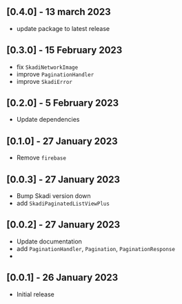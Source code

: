 ## [0.4.0] - 13 march 2023
- update package to latest release

## [0.3.0] - 15 February 2023
- fix `SkadiNetworkImage`
- improve `PaginationHandler`
- improve `SkadiError`

## [0.2.0] - 5 February 2023
- Update dependencies

## [0.1.0] - 27 January 2023
- Remove `firebase`

## [0.0.3] - 27 January 2023
- Bump Skadi version down
- add `SkadiPaginatedListViewPlus`

## [0.0.2] - 27 January 2023
- Update documentation
- add `PaginationHandler`, `Pagination`, `PaginationResponse`
- 
## [0.0.1] - 26 January 2023
- Initial release
